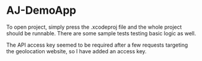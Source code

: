 # AJ-DemoApp
 
To open project, simply press the .xcodeproj file and the whole project should be runnable. There are some sample tests testing basic logic as well.

The API access key seemed to be required after a few requests targeting the geolocation website, so I have added an access key. 
